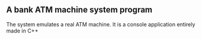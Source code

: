 ## A bank ATM machine system program 
The system emulates a real ATM machine. It is a console application entirely made in C++
